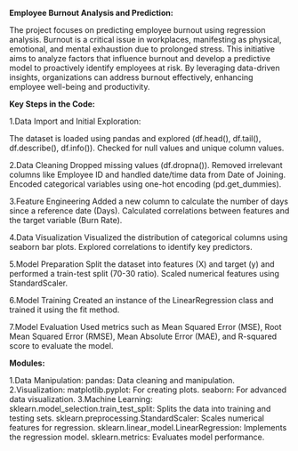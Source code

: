 **Employee Burnout Analysis and Prediction:**

The project focuses on predicting employee burnout using regression analysis. Burnout is a critical issue in workplaces, manifesting as physical, emotional, and mental exhaustion due to prolonged stress. This initiative aims to analyze factors that influence burnout and develop a predictive model to proactively identify employees at risk. By leveraging data-driven insights, organizations can address burnout effectively, enhancing employee well-being and productivity.

**Key Steps in the Code:**

1.Data Import and Initial Exploration:

  The dataset is loaded using pandas and explored (df.head(), df.tail(), df.describe(), 
  df.info()).
  Checked for null values and unique column values.
  
2.Data Cleaning
  Dropped missing values (df.dropna()).
  Removed irrelevant columns like Employee ID and handled date/time data from Date of Joining.
  Encoded categorical variables using one-hot encoding (pd.get_dummies).

3.Feature Engineering
  Added a new column to calculate the number of days since a reference date (Days).
  Calculated correlations between features and the target variable (Burn Rate).

4.Data Visualization
  Visualized the distribution of categorical columns using seaborn bar plots.
  Explored correlations to identify key predictors.
  
5.Model Preparation
  Split the dataset into features (X) and target (y) and performed a train-test split (70-30 
  ratio).
  Scaled numerical features using StandardScaler.
  
6.Model Training
  Created an instance of the LinearRegression class and trained it using the fit method.
  
7.Model Evaluation
  Used metrics such as Mean Squared Error (MSE), Root Mean Squared Error (RMSE), Mean Absolute 
  Error (MAE), and R-squared score to evaluate the model.

**Modules:**

1.Data Manipulation:
  pandas: Data cleaning and manipulation.
2.Visualization:
  matplotlib.pyplot: For creating plots.
  seaborn: For advanced data visualization.
3.Machine Learning:
  sklearn.model_selection.train_test_split: Splits the data into training and testing sets.
  sklearn.preprocessing.StandardScaler: Scales numerical features for regression.
  sklearn.linear_model.LinearRegression: Implements the regression model.
  sklearn.metrics: Evaluates model performance.

